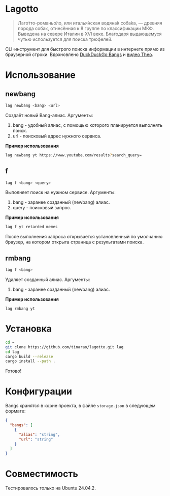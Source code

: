 # Lagotto

> Лаго́тто-романьо́ло, или италья́нская водяна́я соба́ка, — древняя
> порода собак, отнесённая к 8 группе по классификации МКФ. Выведена на
> севере Италии в XVI веке. Благодаря выдающемуся чутью используется для
> поиска трюфелей.

CLI-инструмент для быстрого поиска информации в интернете прямо из браузерной строки. Вдохновлено [DuckDuckGo Bangs](https://duckduckgo.com/bangs) и [видео Theo](https://youtu.be/_DnNzRaBWUU?si=gvUXTlTIgQViLhU_).

# Использование

## newbang
 
```bash
lag newbang <bang> <url>
```

Создаёт новый Bang-алиас. 
Аргументы:
1. bang - удобный алиас, с помощью которого планируется выполнять поиск.
2. url - поисковый адрес нужного сервиса.

**Пример использования**
```bash
lag newbang yt https://www.youtube.com/results?search_query=
```

## f
```bash
lag f <bang> <query>
```
Выполняет поиск на нужном сервисе.
Аргументы:
1. bang - заранее созданный (newbang) алиас.
2. query - поисковый запрос.

**Пример использования**
```bash
lag f yt retarded memes
```
После выполнения запроса открывается установленный по умолчанию браузер, на котором открыта страница с результатами поиска.

## rmbang
```bash
lag f <bang>
```
Удаляет созданный алиас.
Аргументы:
1. bang - заранее созданный (newbang) алиас.

**Пример использования**
```
lag rmbang yt
```

# Установка
```bash
cd ~
git clone https://github.com/tinarao/lagotto.git lag
cd lag
cargo build --release
cargo install --path .
```
Готово!

# Конфигурации
Bangs хранятся в корне проекта, в файле ```storage.json``` в следующем формате:
```json
{
  "bangs": [
    {
      "alias": "string",
      "url": "string" 
    }
  ]
}
```


# Совместимость
Тестировалось только на Ubuntu 24.04.2.
